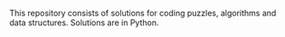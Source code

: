 This repository consists of solutions for coding puzzles, algorithms and data structures. Solutions are in Python.
